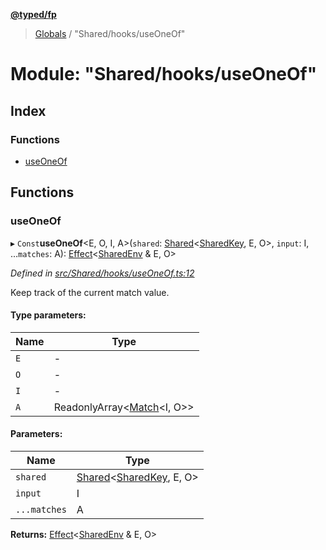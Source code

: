 **[@typed/fp](../README.md)**

> [Globals](../globals.md) / "Shared/hooks/useOneOf"

# Module: "Shared/hooks/useOneOf"

## Index

### Functions

* [useOneOf](_shared_hooks_useoneof_.md#useoneof)

## Functions

### useOneOf

▸ `Const`**useOneOf**\<E, O, I, A>(`shared`: [Shared](_shared_core_model_shared_.shared.md)\<[SharedKey](_shared_core_model_sharedkey_.sharedkey.md), E, O>, `input`: I, ...`matches`: A): [Effect](_effect_effect_.effect.md)\<[SharedEnv](../interfaces/_shared_core_services_sharedenv_.sharedenv.md) & E, O>

*Defined in [src/Shared/hooks/useOneOf.ts:12](https://github.com/TylorS/typed-fp/blob/559f273/src/Shared/hooks/useOneOf.ts#L12)*

Keep track of the current match value.

#### Type parameters:

Name | Type |
------ | ------ |
`E` | - |
`O` | - |
`I` | - |
`A` | ReadonlyArray\<[Match](_logic_types_.match.md)\<I, O>> |

#### Parameters:

Name | Type |
------ | ------ |
`shared` | [Shared](_shared_core_model_shared_.shared.md)\<[SharedKey](_shared_core_model_sharedkey_.sharedkey.md), E, O> |
`input` | I |
`...matches` | A |

**Returns:** [Effect](_effect_effect_.effect.md)\<[SharedEnv](../interfaces/_shared_core_services_sharedenv_.sharedenv.md) & E, O>

